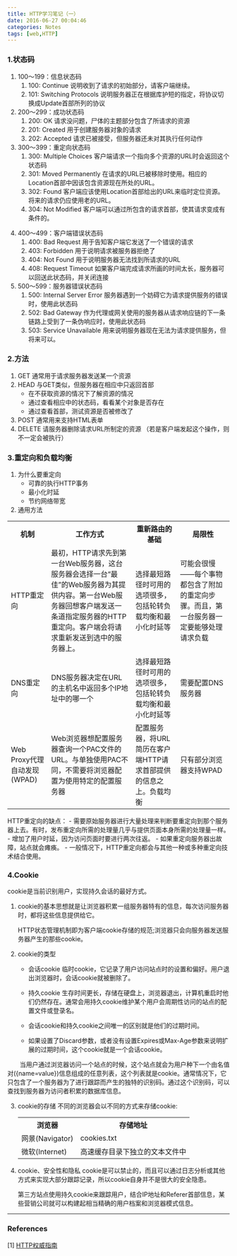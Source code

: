 ```yaml
---
title: HTTP学习笔记（一）
date: 2016-06-27 00:04:46
categories: Notes
tags: [web,HTTP]
---
```


### 1.状态码 ###

1. 100～199：信息状态码
    1. 100: Continue 说明收到了请求的初始部分，请客户端继续。
    2. 101: Switching Protocols 说明服务器正在根据库护短的指定，将协议切换成Update首部所列的协议
2. 200～299：成功状态码
    1. 200: OK 请求没问题，尸体的主题部分包含了所请求的资源
    2. 201: Created 用于创建服务器对象的请求
    3. 202: Accepted 请求已被接受，但服务器还未对其执行任何动作
3. 300～399：重定向状态码
    1. 300: Multiple Choices 客户端请求一个指向多个资源的URL时会返回这个状态码
    2. 301: Moved Permanently 在请求的URL已被移除时使用。相应的Location首部中因该包含资源现在所处的URL。
    3. 302: Found 客户端应该使用Location首部给出的URL来临时定位资源。将来的请求仍应使用老的URL。  
    4. 304: Not Modified 客户端可以通过所包含的请求首部，使其请求变成有条件的。

<!--more-->

4. 400～499：客户端错误状态码
    1. 400: Bad Request 用于告知客户端它发送了一个错误的请求
    2. 403: Forbidden 用于说明请求被服务器拒绝了
    3. 404: Not Found 用于说明服务器无法找到所请求的URL
    4. 408: Request Timeout 如果客户端完成请求所画的时间太长，服务器可以回送此状态码，并关闭连接
5. 500～599：服务器错误状态码
    1. 500: Internal Server Error 服务器遇到一个妨碍它为请求提供服务的错误时，使用此状态码
    2. 502: Bad Gateway 作为代理或网关使用的服务器从请求响应链的下一条链路上受到了一条伪响应时，使用此状态码
    3. 503: Service Unavailable 用来说明服务器现在无法为请求提供服务，但将来可以。

### 2.方法 ###

1. GET 通常用于请求服务器发送某一个资源
2. HEAD 与GET类似，但服务器在相应中只返回首部
    - 在不获取资源的情况下了解资源的情况
    - 通过查看相应中的状态码，看看某个对象是否存在
    - 通过查看首部，测试资源是否被修改了
3. POST 通常用来支持HTML表单
4. DELETE 请服务器删除请求URL所制定的资源 （若是客户端发起这个操作，则不一定会被执行）

### 3.重定向和负载均衡 ###

1. 为什么要重定向
    - 可靠的执行HTTP事务
    - 最小化时延
    - 节约网络带宽
2. 通用方法
<table style="border-collapse:collapse"><tr style="text-align:center"><th>机制</th><th>工作方式</th><th>重新路由的基础</th><th>局限性</th></tr><tr><td>HTTP重定向</td><td>最初，HTTP请求先到第一台Web服务器，这台服务器会选择一台“最佳”的Web服务器为其提供内容。第一台Web服务器回想客户端发送一条道指定服务器的HTTP重定向。客户端会将请求重新发送到选中的服务器上。</td><td>选择最短路径时可用的选项很多，包括轮转负载均衡和最小化时延等</td><td>可能会很慢——每个事物都包含了附加的重定向步骤。而且，第一台服务器一定要能够处理请求负载</td></tr><tr><td>DNS重定向</td><td>DNS服务器决定在URL的主机名中返回多个IP地址中的哪一个</td><td>选择最短路径时可用的选项很多，包括轮转负载均衡和最小化时延等</td><td>需要配置DNS服务器</td></tr><tr><td>Web Proxy代理自动发现(WPAD)</td><td>Web浏览器想配置服务器查询一个PAC文件的URL。与单独使用PAC不同，不需要将浏览器配置为使用特定的配置服务器</td><td>配置服务器，将URL简历在客户端HTTP请求首部提供的信息之上。负载均衡</td><td>只有部分浏览器支持WPAD</td></tr></table>
HTTP重定向的缺点：
	- 需要原始服务器进行大量处理来判断要重定向到那个服务器上去。有时，发布重定向所需的处理量几乎与提供页面本身所需的处理量一样。
	- 增加了用户时延，因为访问页面时要进行两次往返。
	- 如果重定向服务器出故障，站点就会瘫痪。
	- 一般情况下，HTTP重定向都会与其他一种或多种重定向技术结合使用。

### 4.Cookie ###

cookie是当前识别用户，实现持久会话的最好方式。

1. cookie的基本思想就是让浏览器积累一组服务器特有的信息，每次访问服务器时，都将这些信息提供给它。

	HTTP状态管理机制即为客户端cookie存储的规范;浏览器只会向服务器发送服务器产生的那些cookie。

2. cookie的类型

    - 会话cookie 临时cookie，它记录了用户访问站点时的设置和偏好。用户退出浏览器时，会话cookie就被删除了。
    - 持久cookie 生存时间更长，存储在硬盘上，浏览器退出，计算机重启时他们仍然存在。通常会用持久cookie维护某个用户会周期性访问的站点的配置文件或登录名。

    - 会话cookie和持久cookie之间唯一的区别就是他们的过期时间。
    - 如果设置了Discard参数，或者没有设置Expires或Max-Age参数来说明扩展的过期时间，这个cookie就是一个会话cookie。

&emsp;&emsp;当用户通过浏览器访问一个站点的时候，这个站点就会为用户种下一个由名值对({name=value})信息组成的任意列表，这个列表就是cookie。通常情况下，它只包含了一个服务器为了进行跟踪而产生的独特的识别码。通过这个识别码，可以查找到服务器为访问者积累的数据库信息。

3. cookie的存储
    不同的浏览器会以不同的方式来存储cookie:
	<table style="border-collapse:collapse"><tr><th>浏览器</th><th>存储地址</th></tr><tr><td>网景(Navigator)</td><td>cookies.txt</td></tr><tr><td>微软(Internet)</td><td>高速缓存目录下独立的文本文件中</td></tr></table>

4. cookie、安全性和隐私
	cookie是可以禁止的，而且可以通过日志分析或其他方式来实现大部分跟踪记录，所以cookie自身并不是很大的安全隐患。

	第三方站点使用持久cookie来跟踪用户，结合IP地址和Referer首部信息，某些营销公司就可以构建起相当精确的用户档案和浏览器模式信息。
 
----------------

### References ###

[1] [HTTP权威指南](http://www.ituring.com.cn/book/844)